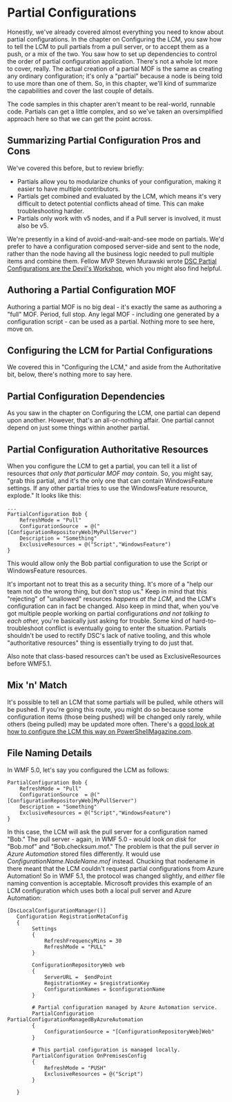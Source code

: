 # Partial Configurations
Honestly, we've already covered almost everything you need to know about partial configurations. In the chapter on Configuring the LCM, you saw how to tell the LCM to pull partials from a pull server, or to accept them as a push, or a mix of the two. You saw how to set up dependencies to control the order of partial configuration application. There's not a whole lot more to cover, really. The actual creation of a partial MOF is the same as creating any ordinary configuration; it's only a "partial" because a node is being told to use more than one of them. So, in this chapter, we'll kind of summarize the capabilities and cover the last couple of details.

The code samples in this chapter aren't meant to be real-world, runnable code. Partials can get a little complex, and so we've taken an oversimplified approach here so that we can get the point across.

## Summarizing Partial Configuration Pros and Cons
We've covered this before, but to review briefly:

* Partials allow you to modularize chunks of your configuration, making it easier to have multiple contributors.
* Partials get combined and evaluated by the LCM, which means it's very difficult to detect potential conflicts ahead of time. This can make troubleshooting harder.
* Partials only work with v5 nodes, and if a Pull server is involved, it must also be v5.

We're presently in a kind of avoid-and-wait-and-see mode on partials. We'd prefer to have a configuration composed server-side and sent to the node, rather than the node having all the business logic needed to pull multiple items and combine them. Fellow MVP Steven Murawski wrote [DSC Partial Configurations are the Devil's Workshop](http://stevenmurawski.com/powershell/2016/03/dsc-partial-configurations-are-the-devils-workshop/), which you might also find helpful.

## Authoring a Partial Configuration MOF
Authoring a partial MOF is no big deal - it's exactly the same as authoring a "full" MOF. Period, full stop. Any legal MOF - including one generated by a configuration script - can be used as a partial. Nothing more to see here, move on.

## Configuring the LCM for Partial Configurations
We covered this in "Configuring the LCM," and aside from the Authoritative bit, below, there's nothing more to say here.

## Partial Configuration Dependencies
As you saw in the chapter on Configuring the LCM, one partial can depend upon another. However, that's an all-or-nothing affair. One partial cannot depend on just some things within another partial.

## Partial Configuration Authoritative Resources
When you configure the LCM to get a partial, you can tell it a list of resources _that only that particular MOF may contain_. So, you might say, "grab this partial, and it's the only one that can contain WindowsFeature settings. If any other partial tries to use the WindowsFeature resource, explode." It looks like this:

```
...
PartialConfiguration Bob {
	RefreshMode = "Pull"
	ConfigurationSource  = @("[ConfigurationRepositoryWeb]MyPullServer")
	Description = "Something"
	ExclusiveResources = @("Script","WindowsFeature") 
}
```

This would allow only the Bob partial configuration to use the Script or WindowsFeature resources.

It's important not to treat this as a security thing. It's more of a "help our team not do the wrong thing, but don't stop us." Keep in mind that this "rejecting" of "unallowed" resources _happens at the LCM_, and the LCM's configuration can in fact be changed. Also keep in mind that, when you've got multiple people working on partial configurations _and not talking to each other,_ you're basically just asking for trouble. Some kind of hard-to-troubleshoot conflict is eventually going to enter the situation. Partials shouldn't be used to rectify DSC's lack of native tooling, and this whole "authoritative resources" thing is essentially trying to do just that.

Also note that class-based resources can't be used as ExclusiveResources before WMF5.1.

## Mix 'n' Match
It's possible to tell an LCM that some partials will be pulled, while others will be pushed. If you're going this route, you might do so because some configuration items (those being pushed) will be changed only rarely, while others (being pulled) may be updated more often. There's a [good look at how to configure the LCM this way on PowerShellMagazine.com](http://www.powershellmagazine.com/2015/02/20/mixed-refresh-mode-support-for-dsc-partial-configurations/). 

## File Naming Details
In WMF 5.0, let's say you configured the LCM as follows:

```
PartialConfiguration Bob {
	RefreshMode = "Pull"
	ConfigurationSource  = @("[ConfigurationRepositoryWeb]MyPullServer")
	Description = "Something"
	ExclusiveResources = @("Script","WindowsFeature") 
}
```

In this case, the LCM will ask the pull server for a configuration named "Bob." The pull server - again, in WMF 5.0 - would look _on disk_ for "Bob.mof" and "Bob.checksum.mof." The problem is that the pull server _in Azure Automation_ stored files differently. It would use _ConfigurationName.NodeName.mof_ instead. Chucking that nodename in there meant that the LCM couldn't request partial configurations from Azure Automation! So in WMF 5.1, the protocol was changed slightly, and _either_ file naming convention is acceptable. Microsoft provides this example of an LCM configuration which uses both a local pull server and Azure Automation:

```
[DscLocalConfigurationManager()]
   Configuration RegistrationMetaConfig
   {
        Settings
        {
            RefreshFrequencyMins = 30
            RefreshMode = "PULL"            
        }

        ConfigurationRepositoryWeb web
        {
            ServerURL =  $endPoint
            RegistrationKey = $registrationKey
            ConfigurationNames = $configurationName
        }

        # Partial configuration managed by Azure Automation service.
        PartialConfiguration PartialConfigurationManagedByAzureAutomation
        {
            ConfigurationSource = "[ConfigurationRepositoryWeb]Web"   
        }

        # This partial configuration is managed locally.
        PartialConfiguration OnPremisesConfig
        {
            RefreshMode = "PUSH"
            ExclusiveResources = @("Script")
        }

   }
   ```
   
   

